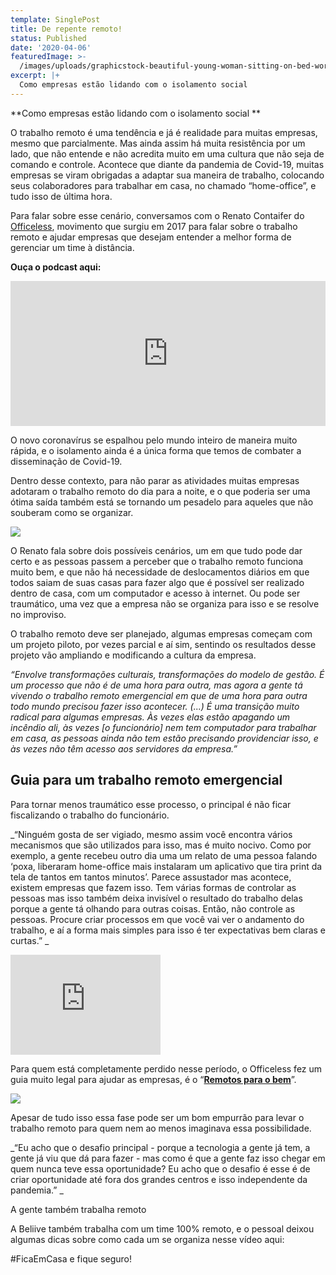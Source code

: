 ```yaml
---
template: SinglePost
title: De repente remoto!
status: Published
date: '2020-04-06'
featuredImage: >-
  /images/uploads/graphicstock-beautiful-young-woman-sitting-on-bed-working-on-laptop-writing-something-into-her-notebook-home-office_hdlkujnhzb.jpg
excerpt: |+
  Como empresas estão lidando com o isolamento social
---
```

**Como empresas estão lidando com o isolamento social
**

O trabalho remoto é uma tendência e já é realidade para muitas empresas, mesmo que parcialmente. Mas ainda assim há muita resistência por um lado, que não entende e não acredita muito em uma cultura que não seja de comando e controle. Acontece que diante da pandemia de Covid-19, muitas empresas se viram obrigadas a adaptar sua maneira de trabalho, colocando seus colaboradores para trabalhar em casa, no chamado “home-office”, e tudo isso de última hora.



Para falar sobre esse cenário, conversamos com o Renato Contaifer do [Officeless](https://www.officeless.cc/), movimento que surgiu em 2017 para falar sobre o trabalho remoto e ajudar empresas que desejam entender a melhor forma de gerenciar um time à distância.

**Ouça o podcast aqui:**

<iframe src="https://open.spotify.com/embed-podcast/episode/4bql6wLIfHD3aDkvP1o9Uq" width="100%" height="232" frameborder="0" allowtransparency="true" allow="encrypted-media"></iframe>

O novo coronavírus se espalhou pelo mundo inteiro de maneira muito rápida, e o isolamento ainda é a única forma que temos de combater a disseminação de Covid-19. 



Dentro desse contexto, para não parar as atividades muitas empresas adotaram o trabalho remoto do dia para a noite, e o que poderia ser uma ótima saída também está se tornando um pesadelo para aqueles que não souberam como se organizar.



![](/images/uploads/graphicstock-cropped-image-of-a-young-pensive-man-working-with-laptop-computer-while-sitting-on-carpet-at-home_rdxuhw28hl-1-.jpg)

O Renato fala sobre dois possíveis cenários, um em que tudo pode dar certo e as pessoas passem a perceber que o trabalho remoto funciona muito bem, e que não há necessidade de deslocamentos diários em que todos saiam de suas casas para fazer algo que é possível ser realizado dentro de casa, com um computador e acesso à internet. Ou pode ser traumático, uma vez que a empresa não se organiza para isso e se resolve no improviso.



O trabalho remoto deve ser planejado, algumas empresas começam com um projeto piloto, por vezes parcial e aí sim, sentindo os resultados desse projeto vão ampliando e modificando a cultura da empresa.



_“Envolve transformações culturais, transformações do modelo de gestão. É um processo que não é de uma hora para outra, mas agora a gente tá vivendo o trabalho remoto emergencial em que de uma hora para outra todo mundo precisou fazer isso acontecer. (...) É uma transição muito radical para algumas empresas. Às vezes elas estão apagando um incêndio ali, às vezes \[o funcionário]  nem tem computador para trabalhar em casa, as pessoas ainda não tem estão precisando providenciar isso, e às vezes não têm acesso aos servidores da empresa.”_ 



## Guia para um trabalho remoto emergencial



Para tornar menos traumático esse processo, o principal é não ficar fiscalizando o trabalho do funcionário.



_“Ninguém gosta de ser vigiado, mesmo assim você encontra vários mecanismos que são utilizados para isso, mas é muito nocivo. Como por exemplo, a gente recebeu outro dia uma um relato de uma pessoa falando ‘poxa, liberaram home-office mais instalaram um aplicativo que tira print da tela de tantos em tantos minutos’. Parece assustador mas acontece, existem empresas que fazem isso. Tem várias formas de controlar as pessoas mas isso também deixa invisível o resultado do trabalho delas porque a gente tá olhando para outras coisas. Então, não controle as pessoas. Procure criar processos em que você vai ver o andamento do trabalho, e aí a forma mais simples para isso é ter expectativas bem claras e curtas.”_

<iframe src="https://giphy.com/embed/yfo9ccvoRPu8w" width="240" height="160" frameBorder="0" class="giphy-embed" allowFullScreen></iframe><p><a href="https://giphy.com/gifs/yfo9ccvoRPu8w"></a></p>

Para quem está completamente perdido nesse período, o Officeless fez um guia muito legal para ajudar as empresas, é o “[**Remotos para o bem**](https://www.officeless.cc/remotos)”.



![](/images/uploads/remotos-para-o-bem.jpg)



Apesar de tudo isso essa fase pode ser um bom empurrão para levar o trabalho remoto para quem nem ao menos imaginava essa possibilidade.



_“Eu acho que o desafio principal - porque a tecnologia a gente já tem, a gente já viu que dá para fazer - mas como é que a gente faz isso chegar em quem nunca teve essa oportunidade? Eu acho que o desafio é esse é de criar oportunidade até fora dos grandes centros e isso independente da pandemia.” _



A gente também trabalha remoto



A Beliive também trabalha com um time 100% remoto, e o pessoal deixou algumas dicas sobre como cada um se organiza nesse vídeo aqui:



\#FicaEmCasa e fique seguro!

